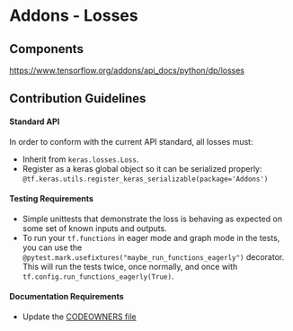 # Addons - Losses

## Components
https://www.tensorflow.org/addons/api_docs/python/dp/losses

## Contribution Guidelines
#### Standard API
In order to conform with the current API standard, all losses
must:
 * Inherit from `keras.losses.Loss`.
 * Register as a keras global object so it can be serialized properly: `@tf.keras.utils.register_keras_serializable(package='Addons')`

#### Testing Requirements
 * Simple unittests that demonstrate the loss is behaving as expected on
 some set of known inputs and outputs.
 * To run your `tf.functions` in eager mode and graph mode in the tests, 
   you can use the `@pytest.mark.usefixtures("maybe_run_functions_eagerly")` 
   decorator. This will run the tests twice, once normally, and once
   with `tf.config.run_functions_eagerly(True)`.

#### Documentation Requirements
 * Update the [CODEOWNERS file](https://github.com/tensorflow/addons/blob/master/.github/CODEOWNERS)

